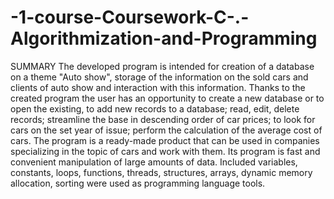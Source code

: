 # -1-course-Coursework-C-.-Algorithmization-and-Programming
SUMMARY The developed program is intended for creation of a database on a theme "Auto show", storage of the information on the sold cars and clients of auto show and interaction with this information. Thanks to the created program the user has an opportunity to create a new database or to open the existing, to add new records to a database; read, edit, delete records; streamline the base in descending order of car prices; to look for cars on the set year of issue; perform the calculation of the average cost of cars. The program is a ready-made product that can be used in companies specializing in the topic of cars and work with them. Its program is fast and convenient manipulation of large amounts of data. Included variables, constants, loops, functions, threads, structures, arrays, dynamic memory allocation, sorting were used as programming language tools.
